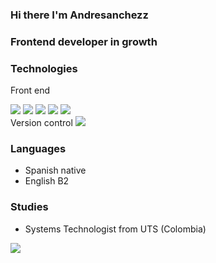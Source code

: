 ### Hi there I'm Andresanchezz
### Frontend developer in growth

### Technologies

Front end                                                   

<img src="https://www.vectorlogo.zone/logos/w3_html5/w3_html5-icon.svg"/>     <img src="https://www.vectorlogo.zone/logos/w3_css/w3_css-icon.svg"/>     <img src="https://www.vectorlogo.zone/logos/vuejs/vuejs-icon.svg"/> <img src="https://www.vectorlogo.zone/logos/flutterio/flutterio-icon.svg"/>  <img src="https://www.vectorlogo.zone/logos/reactjs/reactjs-icon.svg"/>  
              Version control
<img src="https://www.vectorlogo.zone/logos/git-scm/git-scm-icon.svg"/> 

### Languages

- Spanish native
- English B2

### Studies

- Systems Technologist from UTS (Colombia)


<img align="left" src="https://github-readme-stats.vercel.app/api?username=andresanchezz&show_icons=true&theme=react" />


